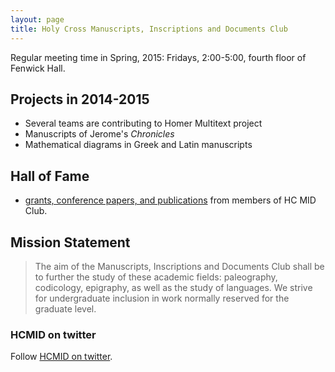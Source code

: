 ```yaml
---
layout: page
title: Holy Cross Manuscripts, Inscriptions and Documents Club
---
```



Regular meeting time in Spring, 2015:  Fridays, 2:00-5:00, fourth floor of Fenwick Hall.

## Projects in 2014-2015 ##

- Several teams are contributing to Homer Multitext project
- Manuscripts of Jerome's *Chronicles*
- Mathematical diagrams in Greek and Latin manuscripts

## Hall of Fame ##

- [grants, conference papers, and publications](hof) from members of HC MID Club.

## Mission Statement ##


>The aim of the Manuscripts, Inscriptions and Documents Club shall be to further the study of these academic fields: paleography, codicology, epigraphy, as well as the study of languages. We strive for undergraduate inclusion in work normally reserved for the graduate level.


### HCMID on twitter ###




Follow [HCMID on twitter](https://twitter.com/hcmid).